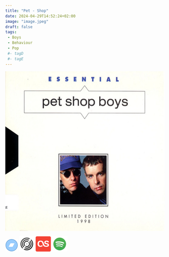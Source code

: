 ```yaml
---
title: "Pet - Shop"
date: 2024-04-29T14:52:24+02:00
image: "image.jpeg"
draft: false
tags:
 - Boys
 - Behaviour
 - Pop
 #- tagD
 #- tagE
---
```

![cover](image.jpeg (Pet - Shop))
 
[![bandcamp](../links/svg/bandcamp.png (bandcamp))](https://petshopboysuk.bandcamp.com?from=search&search_item_id=1583927762&search_item_type=b&search_match_part=%3F&search_page_id=3370549124&search_page_no=1&search_rank=1&search_sig=00751210031e8fc4978ab18bae61da6f)
[![discogs](../links/svg/discogs.png (discogs))](https://www.discogs.com/master/28469)
[![lastfm](../links/svg/lastfm.png (lastfm))](https://www.last.fm/music/LIL+PEEP/star+shopping)
[![spotify](../links/svg/spotify.png (putify))](https://open.spotify.com/album/1dNxWO6WfRzo8Vsre6GcPZ)
 
